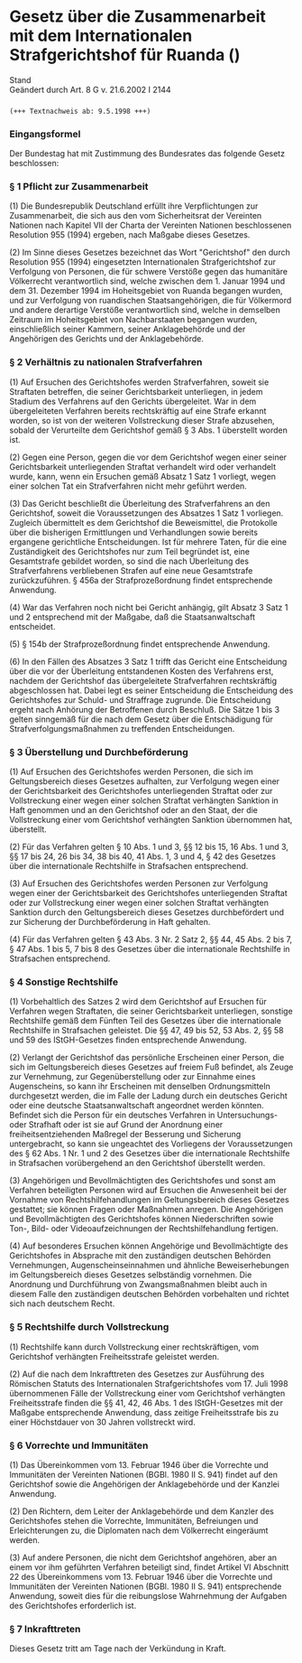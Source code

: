 Gesetz über die Zusammenarbeit mit dem Internationalen Strafgerichtshof für Ruanda ()
=====================================================================================

Stand  
Geändert durch Art. 8 G v. 21.6.2002 I 2144

### 

```
(+++ Textnachweis ab: 9.5.1998 +++)
```

### Eingangsformel

Der Bundestag hat mit Zustimmung des Bundesrates das folgende Gesetz beschlossen:

### § 1 Pflicht zur Zusammenarbeit

(1) Die Bundesrepublik Deutschland erfüllt ihre Verpflichtungen zur Zusammenarbeit, die sich aus den vom Sicherheitsrat der Vereinten Nationen nach Kapitel VII der Charta der Vereinten Nationen beschlossenen Resolution 955 (1994) ergeben, nach Maßgabe dieses Gesetzes.

(2) Im Sinne dieses Gesetzes bezeichnet das Wort "Gerichtshof" den durch Resolution 955 (1994) eingesetzten Internationalen Strafgerichtshof zur Verfolgung von Personen, die für schwere Verstöße gegen das humanitäre Völkerrecht verantwortlich sind, welche zwischen dem 1. Januar 1994 und dem 31. Dezember 1994 im Hoheitsgebiet von Ruanda begangen wurden, und zur Verfolgung von ruandischen Staatsangehörigen, die für Völkermord und andere derartige Verstöße verantwortlich sind, welche in demselben Zeitraum im Hoheitsgebiet von Nachbarstaaten begangen wurden, einschließlich seiner Kammern, seiner Anklagebehörde und der Angehörigen des Gerichts und der Anklagebehörde.

### § 2 Verhältnis zu nationalen Strafverfahren

(1) Auf Ersuchen des Gerichtshofes werden Strafverfahren, soweit sie Straftaten betreffen, die seiner Gerichtsbarkeit unterliegen, in jedem Stadium des Verfahrens auf den Gerichts übergeleitet. War in dem übergeleiteten Verfahren bereits rechtskräftig auf eine Strafe erkannt worden, so ist von der weiteren Vollstreckung dieser Strafe abzusehen, sobald der Verurteilte dem Gerichtshof gemäß § 3 Abs. 1 überstellt worden ist.

(2) Gegen eine Person, gegen die vor dem Gerichtshof wegen einer seiner Gerichtsbarkeit unterliegenden Straftat verhandelt wird oder verhandelt wurde, kann, wenn ein Ersuchen gemäß Absatz 1 Satz 1 vorliegt, wegen einer solchen Tat ein Strafverfahren nicht mehr geführt werden.

(3) Das Gericht beschließt die Überleitung des Strafverfahrens an den Gerichtshof, soweit die Voraussetzungen des Absatzes 1 Satz 1 vorliegen. Zugleich übermittelt es dem Gerichtshof die Beweismittel, die Protokolle über die bisherigen Ermittlungen und Verhandlungen sowie bereits ergangene gerichtliche Entscheidungen. Ist für mehrere Taten, für die eine Zuständigkeit des Gerichtshofes nur zum Teil begründet ist, eine Gesamtstrafe gebildet worden, so sind die nach Überleitung des Strafverfahrens verbliebenen Strafen auf eine neue Gesamtstrafe zurückzuführen. § 456a der Strafprozeßordnung findet entsprechende Anwendung.

(4) War das Verfahren noch nicht bei Gericht anhängig, gilt Absatz 3 Satz 1 und 2 entsprechend mit der Maßgabe, daß die Staatsanwaltschaft entscheidet.

(5) § 154b der Strafprozeßordnung findet entsprechende Anwendung.

(6) In den Fällen des Absatzes 3 Satz 1 trifft das Gericht eine Entscheidung über die vor der Überleitung entstandenen Kosten des Verfahrens erst, nachdem der Gerichtshof das übergeleitete Strafverfahren rechtskräftig abgeschlossen hat. Dabei legt es seiner Entscheidung die Entscheidung des Gerichtshofes zur Schuld- und Straffrage zugrunde. Die Entscheidung ergeht nach Anhörung der Betroffenen durch Beschluß. Die Sätze 1 bis 3 gelten sinngemäß für die nach dem Gesetz über die Entschädigung für Strafverfolgungsmaßnahmen zu treffenden Entscheidungen.

### § 3 Überstellung und Durchbeförderung

(1) Auf Ersuchen des Gerichtshofes werden Personen, die sich im Geltungsbereich dieses Gesetzes aufhalten, zur Verfolgung wegen einer der Gerichtsbarkeit des Gerichtshofes unterliegenden Straftat oder zur Vollstreckung einer wegen einer solchen Straftat verhängten Sanktion in Haft genommen und an den Gerichtshof oder an den Staat, der die Vollstreckung einer vom Gerichtshof verhängten Sanktion übernommen hat, überstellt.

(2) Für das Verfahren gelten § 10 Abs. 1 und 3, §§ 12 bis 15, 16 Abs. 1 und 3, §§ 17 bis 24, 26 bis 34, 38 bis 40, 41 Abs. 1, 3 und 4, § 42 des Gesetzes über die internationale Rechtshilfe in Strafsachen entsprechend.

(3) Auf Ersuchen des Gerichtshofes werden Personen zur Verfolgung wegen einer der Gerichtsbarkeit des Gerichtshofes unterliegenden Straftat oder zur Vollstreckung einer wegen einer solchen Straftat verhängten Sanktion durch den Geltungsbereich dieses Gesetzes durchbefördert und zur Sicherung der Durchbeförderung in Haft gehalten.

(4) Für das Verfahren gelten § 43 Abs. 3 Nr. 2 Satz 2, §§ 44, 45 Abs. 2 bis 7, § 47 Abs. 1 bis 5, 7 bis 8 des Gesetzes über die internationale Rechtshilfe in Strafsachen entsprechend.

### § 4 Sonstige Rechtshilfe

(1) Vorbehaltlich des Satzes 2 wird dem Gerichtshof auf Ersuchen für Verfahren wegen Straftaten, die seiner Gerichtsbarkeit unterliegen, sonstige Rechtshilfe gemäß dem Fünften Teil des Gesetzes über die internationale Rechtshilfe in Strafsachen geleistet. Die §§ 47, 49 bis 52, 53 Abs. 2, §§ 58 und 59 des IStGH-Gesetzes finden entsprechende Anwendung.

(2) Verlangt der Gerichtshof das persönliche Erscheinen einer Person, die sich im Geltungsbereich dieses Gesetzes auf freiem Fuß befindet, als Zeuge zur Vernehmung, zur Gegenüberstellung oder zur Einnahme eines Augenscheins, so kann ihr Erscheinen mit denselben Ordnungsmitteln durchgesetzt werden, die im Falle der Ladung durch ein deutsches Gericht oder eine deutsche Staatsanwaltschaft angeordnet werden könnten. Befindet sich die Person für ein deutsches Verfahren in Untersuchungs- oder Strafhaft oder ist sie auf Grund der Anordnung einer freiheitsentziehenden Maßregel der Besserung und Sicherung untergebracht, so kann sie ungeachtet des Vorliegens der Voraussetzungen des § 62 Abs. 1 Nr. 1 und 2 des Gesetzes über die internationale Rechtshilfe in Strafsachen vorübergehend an den Gerichtshof überstellt werden.

(3) Angehörigen und Bevollmächtigten des Gerichtshofes und sonst am Verfahren beteiligten Personen wird auf Ersuchen die Anwesenheit bei der Vornahme von Rechtshilfehandlungen im Geltungsbereich dieses Gesetzes gestattet; sie können Fragen oder Maßnahmen anregen. Die Angehörigen und Bevollmächtigten des Gerichtshofes können Niederschriften sowie Ton-, Bild- oder Videoaufzeichnungen der Rechtshilfehandlung fertigen.

(4) Auf besonderes Ersuchen können Angehörige und Bevollmächtigte des Gerichtshofes in Absprache mit den zuständigen deutschen Behörden Vernehmungen, Augenscheinseinnahmen und ähnliche Beweiserhebungen im Geltungsbereich dieses Gesetzes selbständig vornehmen. Die Anordnung und Durchführung von Zwangsmaßnahmen bleibt auch in diesem Falle den zuständigen deutschen Behörden vorbehalten und richtet sich nach deutschem Recht.

### § 5 Rechtshilfe durch Vollstreckung

(1) Rechtshilfe kann durch Vollstreckung einer rechtskräftigen, vom Gerichtshof verhängten Freiheitsstrafe geleistet werden.

(2) Auf die nach dem Inkrafttreten des Gesetzes zur Ausführung des Römischen Statuts des Internationalen Strafgerichtshofes vom 17. Juli 1998 übernommenen Fälle der Vollstreckung einer vom Gerichtshof verhängten Freiheitsstrafe finden die §§ 41, 42, 46 Abs. 1 des IStGH-Gesetzes mit der Maßgabe entsprechende Anwendung, dass zeitige Freiheitsstrafe bis zu einer Höchstdauer von 30 Jahren vollstreckt wird.

### § 6 Vorrechte und Immunitäten

(1) Das Übereinkommen vom 13. Februar 1946 über die Vorrechte und Immunitäten der Vereinten Nationen (BGBl. 1980 II S. 941) findet auf den Gerichtshof sowie die Angehörigen der Anklagebehörde und der Kanzlei Anwendung.

(2) Den Richtern, dem Leiter der Anklagebehörde und dem Kanzler des Gerichtshofes stehen die Vorrechte, Immunitäten, Befreiungen und Erleichterungen zu, die Diplomaten nach dem Völkerrecht eingeräumt werden.

(3) Auf andere Personen, die nicht dem Gerichtshof angehören, aber an einem vor ihm geführten Verfahren beteiligt sind, findet Artikel VI Abschnitt 22 des Übereinkommens vom 13. Februar 1946 über die Vorrechte und Immunitäten der Vereinten Nationen (BGBl. 1980 II S. 941) entsprechende Anwendung, soweit dies für die reibungslose Wahrnehmung der Aufgaben des Gerichtshofes erforderlich ist.

### § 7 Inkrafttreten

Dieses Gesetz tritt am Tage nach der Verkündung in Kraft.
